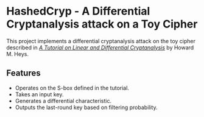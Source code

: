 # HashedCryp - A Differential Cryptanalysis attack on a Toy Cipher

This project implements a differential cryptanalysis attack on the toy cipher described in *[A Tutorial on Linear and Differential Cryptanalysis](https://www.cs.mun.ca/~howard/PAPERS/ldc_tutorial.pdf)* by Howard M. Heys.

## Features
- Operates on the S-box defined in the tutorial.
- Takes an input key.
- Generates a differential characteristic.
- Outputs the last-round key based on filtering probability.
